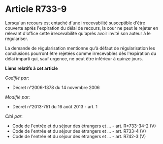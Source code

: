 # Article R733-9

Lorsqu'un recours est entaché d'une irrecevabilité susceptible d'être couverte après l'expiration du délai de recours, la
cour ne peut le rejeter en relevant d'office cette irrecevabilité qu'après avoir invité son auteur à le régulariser. 

La demande de régularisation mentionne qu'à défaut de régularisation les conclusions pourront être rejetées comme
irrecevables dès l'expiration du délai imparti qui, sauf urgence, ne peut être inférieur à quinze jours.

**Liens relatifs à cet article**

_Codifié par_:

  - Décret n°2006-1378 du 14 novembre 2006

_Modifié par_:

  - Décret n°2013-751 du 16 août 2013 - art. 1

_Cité par_:

  - Code de l'entrée et du séjour des étrangers et ... - art. R*733-34-2 (V)
  - Code de l'entrée et du séjour des étrangers et ... - art. R733-4 (V)
  - Code de l'entrée et du séjour des étrangers et ... - art. R742-3 (V)
